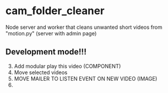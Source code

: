 # cam_folder_cleaner
Node server and worker that cleans unwanted short videos from "motion.py" (server with admin page)

## Development mode!!!

3. Add modular play this video (COMPONENT)
5. Move selected videos
7. MOVE MAILER TO LISTEN EVENT ON NEW VIDEO (IMAGE)
8.